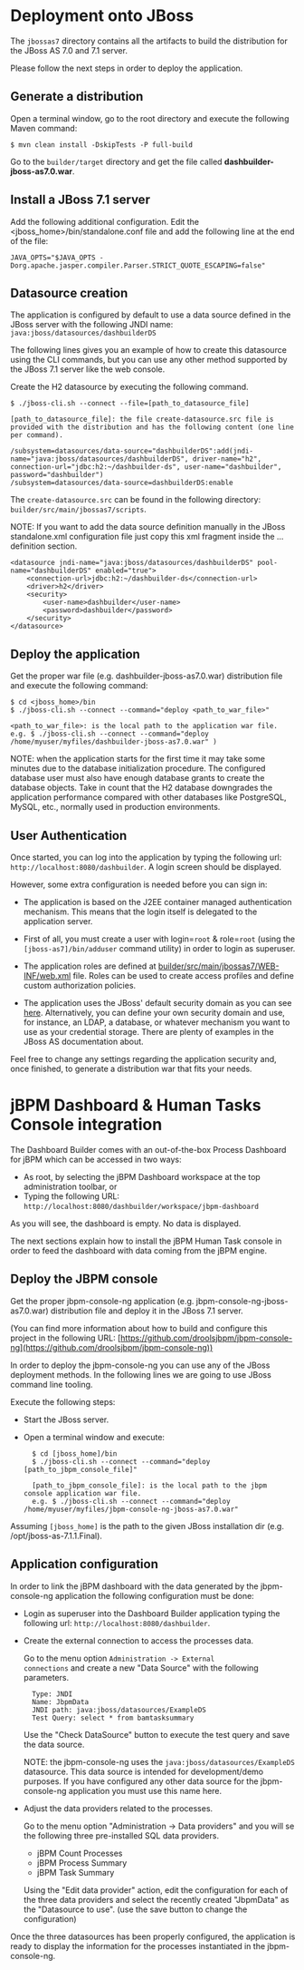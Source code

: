 Deployment onto JBoss
==========================

The <code>jbossas7</code> directory contains all the artifacts to build the distribution for the JBoss AS 7.0 and 7.1 server.

Please follow the next steps in order to deploy the application.

Generate a distribution
---------------------------

Open a terminal window, go to the root directory and execute the following Maven command:

    $ mvn clean install -DskipTests -P full-build

Go to the <code>builder/target</code> directory and get the file called **dashbuilder-jboss-as7.0.war**.

Install a JBoss 7.1 server
---------------------------

Add the following additional configuration.
Edit the <jboss_home>/bin/standalone.conf file and add the following line at the end of the file:

    JAVA_OPTS="$JAVA_OPTS -Dorg.apache.jasper.compiler.Parser.STRICT_QUOTE_ESCAPING=false"

Datasource creation
-------------------------------

The application is configured by default to use a data source defined in the JBoss server with the following
JNDI name: <code>java:jboss/datasources/dashbuilderDS</code>

The following lines gives you an example of how to create this datasource using the CLI commands, but you can use any
other method supported by the JBoss 7.1 server like the web console.

Create the H2 datasource by executing the following command.

    $ ./jboss-cli.sh --connect --file=[path_to_datasource_file]

    [path_to_datasource_file]: the file create-datasource.src file is provided with the distribution and has the following content (one line per command).

    /subsystem=datasources/data-source="dashbuilderDS":add(jndi-name="java:jboss/datasources/dashbuilderDS", driver-name="h2", connection-url="jdbc:h2:~/dashbuilder-ds", user-name="dashbuilder", password="dashbuilder")
    /subsystem=datasources/data-source=dashbuilderDS:enable

The <code>create-datasource.src</code> can be found in the following directory: <code>builder/src/main/jbossas7/scripts</code>.

NOTE: If you want to add the data source definition manually in the JBoss standalone.xml configuration file just copy
this xml fragment inside the <datasources> ... </datasources> definition section.

    <datasource jndi-name="java:jboss/datasources/dashbuilderDS" pool-name="dashbuilderDS" enabled="true">
        <connection-url>jdbc:h2:~/dashbuilder-ds</connection-url>
        <driver>h2</driver>
        <security>
            <user-name>dashbuilder</user-name>
            <password>dashbuilder</password>
        </security>
    </datasource>


Deploy the application
--------------------------

Get the proper war file (e.g. dashbuilder-jboss-as7.0.war) distribution file and execute the following command:

    $ cd <jboss_home>/bin
    $ ./jboss-cli.sh --connect --command="deploy <path_to_war_file>"

    <path_to_war_file>: is the local path to the application war file.
    e.g. $ ./jboss-cli.sh --connect --command="deploy /home/myuser/myfiles/dashbuilder-jboss-as7.0.war" )

NOTE: when the application starts for the first time it may take some minutes due to the database initialization procedure.
The configured database user must also have enough database grants to create the database objects.
Take in count that the H2 database downgrades the application performance compared with other databases like PostgreSQL,
MySQL, etc., normally used in production environments.

User Authentication
--------------------------

Once started, you can log into the application by typing the following url:
<code>http://localhost:8080/dashbuilder</code>. A login screen should be displayed.

However, some extra configuration is needed before you can sign in:

* The application is based on the J2EE container managed authentication  mechanism.
This means that the login itself is delegated to the application server.

* First of all, you must create a user with login=<code>root</code> & role=<code>root</code>
(using the <code>[jboss-as7]/bin/adduser</code> command utility) in order to login as superuser.

* The application roles are defined at [builder/src/main/jbossas7/WEB-INF/web.xml](https://github.com/droolsjbpm/dashboard-builder/blob/master/builder/src/main/jbossas7/WEB-INF/web.xml) file.
Roles can be used to create access profiles and define custom authorization policies.

* The application uses the JBoss' default security domain as you can see [here](https://github.com/droolsjbpm/dashboard-builder/blob/master/builder/src/main/jbossas7/WEB-INF/jboss-web.xml).
Alternatively, you can define your own security domain and use, for instance, an LDAP, a database, or whatever mechanism you want to use as your credential storage.
There are plenty of examples in the JBoss AS documentation about.

Feel free to change any settings regarding the application security and, once finished, to generate a distribution war that fits your needs.


jBPM Dashboard & Human Tasks Console integration
=================================================

The Dashboard Builder comes with an out-of-the-box Process Dashboard for jBPM which can be accessed in two ways:

* As root, by selecting the jBPM Dashboard workspace at the top administration toolbar, or
* Typing the following URL: <code>http://localhost:8080/dashbuilder/workspace/jbpm-dashboard</code>

As you will see, the dashboard is empty. No data is displayed.

The next sections explain how to install the jBPM Human Task console in order to feed the dashboard with data coming
from the jBPM engine.

Deploy the JBPM console
---------------------------

Get the proper jbpm-console-ng application (e.g. jbpm-console-ng-jboss-as7.0.war) distribution file and deploy it in
the JBoss 7.1 server.

(You can find more information about how to build and configure this project in the following URL: [https://github.com/droolsjbpm/jbpm-console-ng](https://github.com/droolsjbpm/jbpm-console-ng))

In order to deploy the jbpm-console-ng you can use any of the JBoss deployment methods.
In the following lines we are going to use JBoss command line tooling.

Execute the following steps:

* Start the JBoss server.
* Open a terminal window and execute:

        $ cd [jboss_home]/bin
        $ ./jboss-cli.sh --connect --command="deploy [path_to_jbpm_console_file]"

        [path_to_jbpm_console_file]: is the local path to the jbpm console application war file.
        e.g. $ ./jboss-cli.sh --connect --command="deploy /home/myuser/myfiles/jbpm-console-ng-jboss-as7.0.war"

Assuming <code>[jboss_home]</code> is the path to the given JBoss installation dir (e.g. /opt/jboss-as-7.1.1.Final).


Application configuration
----------------------------

In order to link the jBPM dashboard with the data generated by the jbpm-console-ng application the following configuration
must be done:

* Login as superuser into the Dashboard Builder application typing the following url: <code>http://localhost:8080/dashbuilder</code>.

* Create the external connection to access the processes data.

  Go to the menu option <code>Administration -> External connections</code> and create a new "Data Source" with the
  following parameters.

        Type: JNDI
        Name: JbpmData
        JNDI path: java:jboss/datasources/ExampleDS
        Test Query: select * from bamtasksummary

  Use the "Check DataSource" button to execute the test query and save the data source.

  NOTE: the jbpm-console-ng uses the <code>java:jboss/datasources/ExampleDS</code> datasource. This data source
  is intended for development/demo purposes. If you have configured any other data source for the jbpm-console-ng
  application you must use this name here.

* Adjust the data providers related to the processes.

  Go to the menu option "Administration -> Data providers" and you will se the following three pre-installed SQL data providers.

  * jBPM Count Processes
  * jBPM Process Summary
  * jBPM Task Summary

  Using the "Edit data provider" action, edit the configuration for each of the three data providers and select the
  recently created "JbpmData" as the "Datasource to use". (use the save button to change the configuration)

Once the three datasources has been properly configured, the application is ready to display the information for the processes
instantiated in the jbpm-console-ng.
